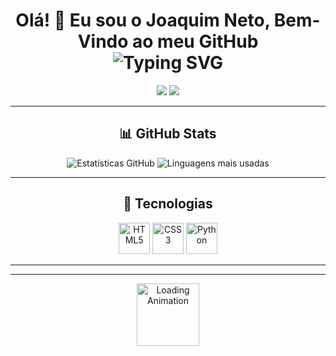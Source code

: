<h1 align="center">
  Olá! 👋 Eu sou o Joaquim Neto, Bem-Vindo ao meu GitHub
  <br/>
  <img src="https://readme-typing-svg.demolab.com?font=Poppins&pause=1000&color=00B5B2&center=true&vCenter=true&width=380&lines=Desenvolvedor+Front-End;Aluno+Senai" alt="Typing SVG" />
</h1>

<p align="center">
  <img src="https://img.shields.io/badge/HTML5-E34F26?style=for-the-badge&logo=html5&logoColor=white"/>
  <img src="https://img.shields.io/badge/CSS3-1572B6?style=for-the-badge&logo=css3&logoColor=white"/>
</p>

<hr>

<h2 align="center">📊 GitHub Stats</h2>
<p align="center">
  <img src="https://github-readme-stats.vercel.app/api?username=JoaquimNeto17&show_icons=true&theme=radical&hide_title=true" alt="Estatísticas GitHub"/>
  <img src="https://github-readme-stats.vercel.app/api/top-langs/?username=JoaquimNeto17&layout=compact&langs_count=10&theme=radical&hide_title=true&hide=typescript" alt="Linguagens mais usadas"/>
</p>

<hr>

<h2 align="center">🚀 Tecnologias</h2>
<p align="center">
  <img src="https://cdn.jsdelivr.net/gh/devicons/devicon/icons/html5/html5-original.svg" width="50" alt="HTML5"/>
  <img src="https://cdn.jsdelivr.net/gh/devicons/devicon/icons/css3/css3-original.svg" width="50" alt="CSS3"/>
  <img src="https://cdn.jsdelivr.net/gh/devicons/devicon/icons/python/python-original.svg" width="50" alt="Python"/>
</p>

<hr>
<hr>

<p align="center">
  <img src="https://media.giphy.com/media/y1ZBcOGOOtlpC/200w.gif" width="100" alt="Loading Animation" />
</p>
